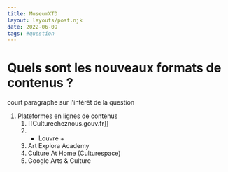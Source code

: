```yaml
---
title: MuseumXTD
layout: layouts/post.njk
date: 2022-06-09
tags: #question
---
```

# Quels sont les nouveaux formats de contenus ?

court paragraphe sur l'intérêt de la question


1. Plateformes en lignes de contenus 
	1. [[Culturecheznous.gouv.fr]]
	2. - Louvre +
	3. Art Explora Academy
	4. Culture At Home (Culturespace)
	5. Google Arts & Culture

